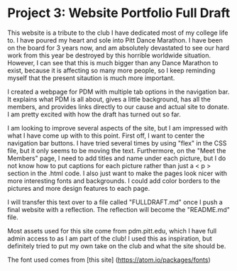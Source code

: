 # Project 3: Website Portfolio Full Draft

This website is a tribute to the club I have dedicated most of my college life to. I have poured my heart and sole into Pitt Dance Marathon. I have been on the board for 3 years now, and am absolutely devastated to see our hard work from this year be destroyed by this horrible worldwide situation. However, I can see that this is much bigger than any Dance Marathon to exist, because it is affecting so many more people, so I keep reminding myself that the present sitaution is much more important.

I created a webpage for PDM with multiple tab options in the navigation bar. It explains what PDM is all about, gives a little background, has all the members, and provides links directly to our cause and actual site to donate. I am pretty excited with how the draft has turned out so far. 

I am looking to improve several aspects of the site, but I am impressed with what I have come up with to this point. First off, I want to center the navigation bar buttons. I have tried several times by using "flex" in the CSS file, but it only seems to be moving the text. Furthermore, on the "Meet the Members" page, I need to add titles and name under each picture, but I do not know how to put captions for each picture rather than just a < p > section in the .html code. I also just want to make the pages look nicer with more interesting fonts and backgrounds. I could add color borders to the pictures and more design features to each page.

I will transfer this text over to a file called "FULLDRAFT.md" once I push a final website with a reflection. The reflection will become the "README.md" file.

Most assets used for this site come from pdm.pitt.edu, which I have full admin access to as I am part of the club! I used this as inspiration, but definitely tried to put my own take on the club and what the site should be.

The font used comes from [this site] (https://atom.io/packages/fonts) 
